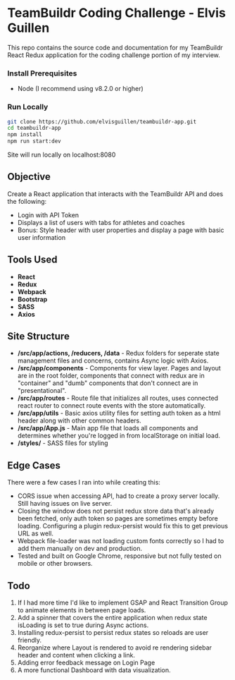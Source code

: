 # TeamBuildr Coding Challenge - Elvis Guillen

This repo contains the source code and documentation for my TeamBuildr React Redux application for the coding challenge portion of my interview.

### Install Prerequisites

* Node (I recommend using v8.2.0 or higher)

### Run Locally

```sh
git clone https://github.com/elvisguillen/teambuildr-app.git
cd teambuildr-app
npm install
npm run start:dev
```

Site will run locally on localhost:8080

## Objective

Create a React application that interacts with the TeamBuildr API and does the following:
- Login with API Token
- Displays a list of users with tabs for athletes and coaches
- Bonus: Style header with user properties and display a page with basic user information

## Tools Used

- **React**
- **Redux** 
- **Webpack**
- **Bootstrap**
- **SASS** 
- **Axios**

## Site Structure

- **/src/app/actions, /reducers, /data** - Redux folders for seperate state management files and concerns, contains Async logic with Axios.
- **/src/app/components** - Components for view layer. Pages and layout are in the root folder, components that connect with redux are in "container" and "dumb" components that don't connect are in "presentational".
- **/src/app/routes** - Route file that initializes all routes, uses connected react router to connect route events with the store automatically.
- **/src/app/utils** - Basic axios utility files for setting auth token as a html header along with other common headers.
- **/src/app/App.js** - Main app file that loads all components and determines whether you're logged in from localStorage on initial load.
- **/styles/** - SASS files for styling

## Edge Cases

There were a few cases I ran into while creating this:

- CORS issue when accessing API, had to create a proxy server locally. Still having issues on live server.
- Closing the window does not persist redux store data that's already been fetched, only auth token so pages are sometimes empty before loading.  Configuring a plugin redux-persist would fix this to get previous URL as well.
- Webpack file-loader was not loading custom fonts correctly so I had to add them manually on dev and production.
- Tested and built on Google Chrome, responsive but not fully tested on mobile or other browsers.


## Todo

1. If I had more time I'd like to implement GSAP and React Transition Group to animate elements in between page loads.
2. Add a spinner that covers the entire application when redux state isLoading is set to true during Async actions.
3. Installing redux-persist to persist redux states so reloads are user friendly.
4. Reorganize where Layout is rendered to avoid re rendering sidebar header and content when clicking a link.
5. Adding error feedback message on Login Page
6. A more functional Dashboard with data visualization.